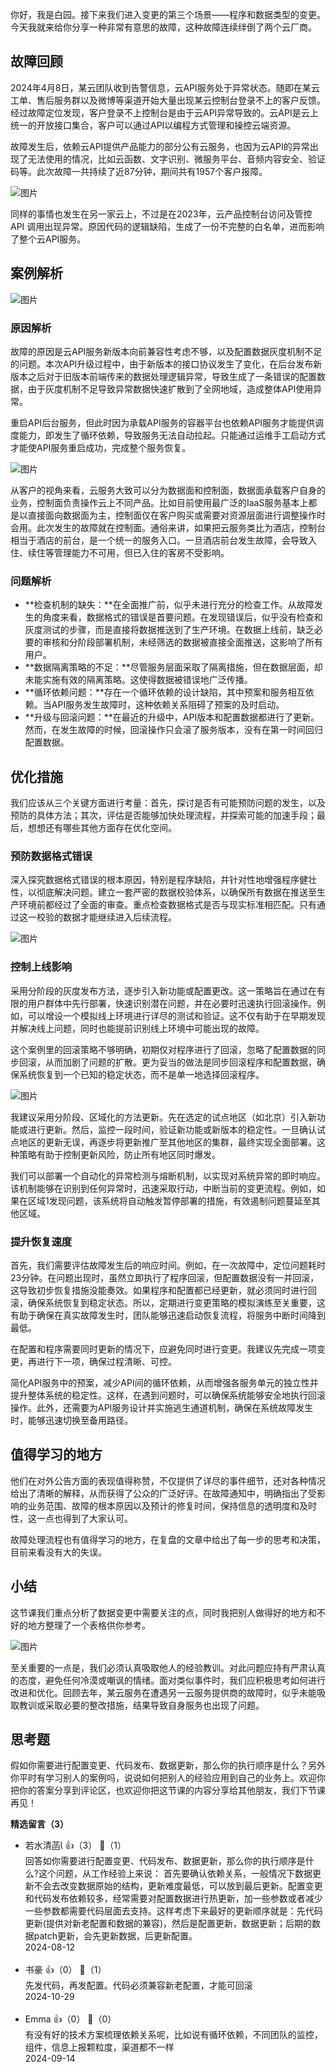 你好，我是白园。接下来我们进入变更的第三个场景——程序和数据类型的变更。今天我就来给你分享一种非常有意思的故障，这种故障连续绊倒了两个云厂商。

## 故障回顾

2024年4月8日，某云团队收到告警信息，云API服务处于异常状态。随即在某云工单、售后服务群以及微博等渠道开始大量出现某云控制台登录不上的客户反馈。经过故障定位发现，客户登录不上控制台是由于云API异常导致的。云API是云上统一的开放接口集合，客户可以通过API以编程方式管理和操控云端资源。

故障发生后，依赖云API提供产品能力的部分公有云服务，也因为云API的异常出现了无法使用的情况，比如云函数、文字识别、微服务平台、音频内容安全、验证码等。此次故障一共持续了近87分钟，期间共有1957个客户报障。

![图片](https://static001.geekbang.org/resource/image/38/13/38d987cb5f9a4acbab160b1e4a2b7313.png?wh=1654x356)

同样的事情也发生在另一家云上，不过是在2023年，云产品控制台访问及管控 API 调用出现异常。原因代码的逻辑缺陷，生成了一份不完整的白名单，进而影响了整个云API服务。

## 案例解析

![图片](https://static001.geekbang.org/resource/image/9b/32/9b3c4b7a54d3060b6196d310446ec032.png?wh=2164x1532)

### 原因解析

故障的原因是云API服务新版本向前兼容性考虑不够，以及配置数据灰度机制不足的问题。本次API升级过程中，由于新版本的接口协议发生了变化，在后台发布新版本之后对于旧版本前端传来的数据处理逻辑异常，导致生成了一条错误的配置数据，由于灰度机制不足导致异常数据快速扩散到了全网地域，造成整体API使用异常。

重启API后台服务，但此时因为承载API服务的容器平台也依赖API服务才能提供调度能力，即发生了循环依赖，导致服务无法自动拉起。只能通过运维手工启动方式才能使API服务重启成功，完成整个服务恢复。

![图片](https://static001.geekbang.org/resource/image/83/83/83b4190f988ce2ae0389aebe38cd8383.png?wh=2128x1044)

从客户的视角来看，云服务大致可以分为数据面和控制面，数据面承载客户自身的业务，控制面负责操作云上不同产品。比如目前使用最广泛的IaaS服务基本上都是以直接面向数据面为主，控制面仅在客户购买或需要对资源层面进行调整操作时会用。此次发生的故障就在控制面。通俗来讲，如果把云服务类比为酒店，控制台相当于酒店的前台，是一个统一的服务入口。一旦酒店前台发生故障，会导致入住、续住等管理能力不可用，但已入住的客房不受影响。

### 问题解析

- **检查机制的缺失：**在全面推广前，似乎未进行充分的检查工作。从故障发生的角度来看，数据格式的错误是首要问题。在发现错误后，似乎没有检查和灰度测试的步骤，而是直接将数据推送到了生产环境。在数据上线前，缺乏必要的审核和分阶段部署机制，未经筛选的数据被直接全面推送，这影响了所有用户。
- **数据隔离策略的不足：**尽管服务层面采取了隔离措施，但在数据层面，却未能实施有效的隔离策略。这使得数据被错误地广泛传播。
- **循环依赖问题：**存在一个循环依赖的设计缺陷，其中预案和服务相互依赖。当API服务发生故障时，这种依赖关系阻碍了预案的及时启动。
- **升级与回滚问题：**在最近的升级中，API版本和配置数据都进行了更新。然而，在发生故障的时候，回滚操作只会滚了服务版本，没有在第一时间回归配置数据。

## 优化措施

我们应该从三个关键方面进行考量：首先，探讨是否有可能预防问题的发生，以及预防的具体方法；其次，评估是否能够加快处理流程，并探索可能的加速手段；最后，想想还有哪些其他方面存在优化空间。

### 预防数据格式错误

深入探究数据格式错误的根本原因，特别是程序缺陷，并针对性地增强程序健壮性，以彻底解决问题。建立一套严密的数据校验体系，以确保所有数据在推送至生产环境前都经过了全面的审查。重点检查数据格式是否与现实标准相匹配。只有通过这一校验的数据才能继续进入后续流程。

![图片](https://static001.geekbang.org/resource/image/05/62/051cd7195d9ff4c6eb1977fb17f56c62.png?wh=2224x736)

### 控制上线影响

采用分阶段的灰度发布方法，逐步引入新功能或配置更改。这一策略旨在通过在有限的用户群体中先行部署，快速识别潜在问题，并在必要时迅速执行回滚操作。例如，可以增设一个模拟线上环境进行详尽的测试和验证。这不仅有助于在早期发现并解决线上问题，同时也能提前识别线上环境中可能出现的故障。

这个案例里的回滚策略不够明确，初期仅对程序进行了回滚，忽略了配置数据的同步回滚，从而加剧了问题的扩散。更为妥当的做法是同步回滚程序和配置数据，确保系统恢复到一个已知的稳定状态，而不是单一地选择回滚程序。

![图片](https://static001.geekbang.org/resource/image/90/91/90a713f27f1abddd0df624fd926b9591.png?wh=2258x686)

我建议采用分阶段、区域化的方法更新。先在选定的试点地区（如北京）引入新功能或进行更新。然后，监控一段时间，验证新功能或新版本的稳定性。一旦确认试点地区的更新无误，再逐步将更新推广至其他地区的集群，最终实现全面部署。这种策略有助于控制更新风险，防止所有地区同时爆发。

我们可以部署一个自动化的异常检测与熔断机制，以实现对系统异常的即时响应。该机制能够在识别到任何异常时，迅速采取行动，中断当前的变更流程。例如，如果在区域1发现问题，该系统将自动触发暂停部署的措施，有效遏制问题蔓延至其他区域。

### 提升恢复速度

首先，我们需要评估故障发生后的响应时间。例如，在一次故障中，定位问题耗时23分钟。在问题出现时，虽然立即执行了程序回滚，但配置数据没有一并回滚，这导致初步恢复措施没能奏效。如果程序和配置都已经更新，就必须同时进行回滚，确保系统恢复到稳定状态。所以，定期进行变更策略的模拟演练至关重要，这有助于确保在真实故障发生时，团队能够迅速启动恢复流程，将服务中断时间降到最低。

在配置和程序需要同时更新的情况下，应避免同时进行变更。我建议先完成一项变更，再进行下一项，确保过程清晰、可控。

简化API服务中的预案，减少API间的循环依赖，从而增强各服务单元的独立性并提升整体系统的稳定性。这样，在遇到问题时，可以确保系统能够安全地执行回滚操作。此外，还需要为API服务设计并实施逃生通道机制，确保在系统故障发生时，能够迅速切换至备用路径。

## 值得学习的地方

他们在对外公告方面的表现值得称赞，不仅提供了详尽的事件细节，还对各种情况给出了清晰的解释，从而获得了公众的广泛好评。在故障通知中，明确指出了受影响的业务范围、故障的根本原因以及预计的修复时间，保持信息的透明度和及时性，这一点也得到了大家认可。

故障处理流程也有值得学习的地方，在复盘的文章中给出了每一步的思考和决策，目前来看没有大的失误。

## 小结

这节课我们重点分析了数据变更中需要关注的点，同时我把别人做得好的地方和不好的地方整理了一个表格供你参考。

![图片](https://static001.geekbang.org/resource/image/cd/1f/cdef9a93838034144977837d8dd5151f.png?wh=1978x1120)

至关重要的一点是，我们必须认真吸取他人的经验教训。对此问题应持有严肃认真的态度，避免任何冷漠或嘲讽的情绪。面对类似事件时，我们应积极思考如何进行改进和优化。回顾去年，某云服务在遭遇另一云服务提供商的故障时，似乎未能吸取教训或采取必要的整改措施，结果导致自身服务也出现了问题。

## 思考题

假如你需要进行配置变更、代码发布、数据更新，那么你的执行顺序是什么？另外你平时有学习别人的案例吗，说说如何把别人的经验应用到自己的业务上。欢迎你把你的答案分享到评论区，也欢迎你把这节课的内容分享给其他朋友，我们下节课再见！
<div><strong>精选留言（3）</strong></div><ul>
<li><span>若水清菡</span> 👍（3） 💬（1）<div>回答如你需要进行配置变更、代码发布、数据更新，那么你的执行顺序是什么?这个问题，从工作经验上来说：
首先要确认依赖关系，一般情况下数据更新不会去改变数据原始的结构，更新难度最低，可以放到最后更新。配置变更和代码发布依赖较多，经常需要对配置数据进行热更新，加一些参数或者减少一些参数都需要代码层面去支持。这样考虑下来最好的更新顺序就是：先代码更新(提供对新老配置和数据的兼容)，然后是配置更新，数据更新；后期的数据patch更新，会先更新数据，后更新配置。
</div>2024-08-12</li><br/><li><span>书豪</span> 👍（0） 💬（1）<div>先发代码，再发配置。代码必须兼容新老配置，才能可回滚</div>2024-10-29</li><br/><li><span>Emma</span> 👍（0） 💬（0）<div>有没有好的技术方案梳理依赖关系呢，比如说有循环依赖，不同团队的监控，组件，信息上报颗粒度，渠道都不一样</div>2024-09-14</li><br/>
</ul>